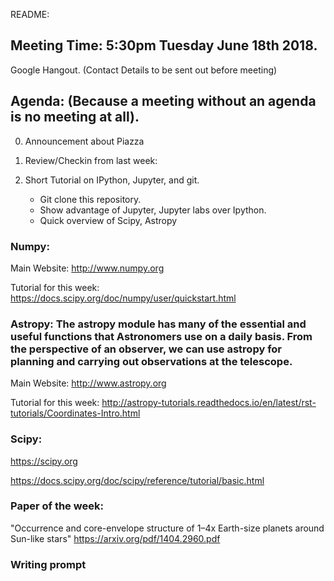 README:

## Meeting Time: 5:30pm Tuesday June 18th 2018. 
Google Hangout. (Contact Details to be sent out before meeting)

## Agenda: (Because a meeting without an agenda is no meeting at all).

0) Announcement about Piazza 

1) Review/Checkin from last week:

2) Short Tutorial on IPython, Jupyter, and git.
   - Git clone this repository.
   - Show advantage of Jupyter, Jupyter labs over Ipython.
   - Quick overview of Scipy, Astropy
  
### Numpy:

Main Website:
http://www.numpy.org

Tutorial for this week:
https://docs.scipy.org/doc/numpy/user/quickstart.html

### Astropy: The astropy module has many of the essential and useful functions that Astronomers use on a daily basis. From the perspective of an observer, we can use astropy for planning and carrying out observations at the telescope.

Main Website:
http://www.astropy.org

Tutorial for this week:
http://astropy-tutorials.readthedocs.io/en/latest/rst-tutorials/Coordinates-Intro.html


### Scipy:
https://scipy.org

https://docs.scipy.org/doc/scipy/reference/tutorial/basic.html  


### Paper of the week:
"Occurrence and core-envelope structure of 1–4x Earth-size planets around Sun-like stars"
https://arxiv.org/pdf/1404.2960.pdf

### Writing prompt
